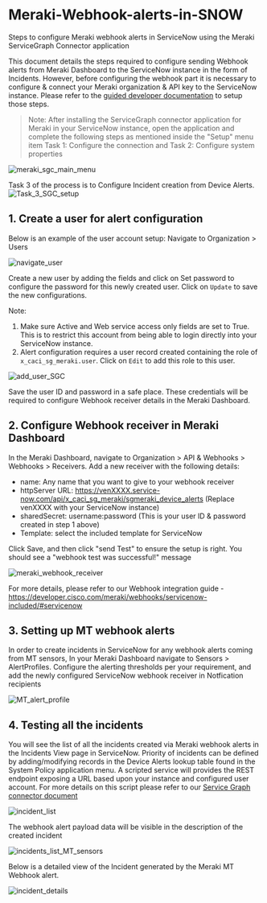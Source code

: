# Meraki-Webhook-alerts-in-SNOW
Steps to configure Meraki webhook alerts in ServiceNow using the Meraki ServiceGraph Connector application

This document details the steps required to configure sending Webhook alerts from Meraki Dashboard to the ServiceNow instance in the form of Incidents.
However, before configuring the webhook part it is necessary to configure & connect your Meraki organization  & API key to the ServiceNow instance. Please refer to the [guided developer documentation](https://developer.cisco.com/meraki/build/servicenow/service-graph-connector-for-meraki) to setup those steps.
> Note: After installing the ServiceGraph connector application for Meraki in your ServiceNow instance, open the application and complete the following steps as mentioned inside the "Setup" menu item
Task 1: Configure the connection
and Task 2: Configure system properties

![meraki_sgc_main_menu](https://github.com/user-attachments/assets/845c8466-ce37-4dc1-8306-cbebef411d2f)

Task 3 of the process is to Configure Incident creation from Device Alerts.
![Task_3_SGC_setup](https://github.com/user-attachments/assets/ea4ed8af-1272-42ef-9242-3993499c56ba)


## 1. Create a user for alert configuration

Below is an example of the user account setup:
Navigate to Organization > Users

![navigate_user](https://github.com/user-attachments/assets/e0abdbb8-cc70-4bac-b84e-83dd8db7c745)

Create a new user by adding the fields and click on Set password to configure the password for this newly created user. Click on `Update` to save the new configurations.

Note: 
1. Make sure Active and Web service access only fields are set to True. This is to restrict this account from being able to login directly into your ServiceNow instance.
2. Alert configuration requires a user record created containing the role of `x_caci_sg_meraki.user`. Click on `Edit` to add this role to this user.

![add_user_SGC](https://github.com/user-attachments/assets/3214740e-4fd2-49c7-89b1-e4d3c46cc5bd)

Save the user ID and password in a safe place. These credentials will be required to configure Webhook receiver details in the Meraki Dashboard.

## 2. Configure Webhook receiver in Meraki Dashboard

In the Meraki Dashboard, navigate to Organization > API & Webhooks > Webhooks > Receivers.
Add a new receiver with the following details:

* name: Any name that you want to give to your webhook receiver
* httpServer URL: https://venXXXX.service-now.com/api/x_caci_sg_meraki/sgmeraki_device_alerts (Replace venXXXX with your ServiceNow instance)
* sharedSecret: username:password (This is your user ID & password created in step 1 above)
* Template: select the included template for ServiceNow

Click Save, and then click "send Test" to ensure the setup is right. You should see a "webhook test was successful!" message

![meraki_webhook_receiver](https://github.com/user-attachments/assets/70c48bcf-35f1-499a-9c82-b9fca18eefac)

For more details, please refer to our Webhook integration guide - https://developer.cisco.com/meraki/webhooks/servicenow-included/#servicenow

## 3. Setting up MT webhook alerts
In order to create incidents in ServiceNow for any webhook alerts coming from MT sensors, In your Meraki Dashboard navigate to
Sensors > AlertProfiles.
Configure the alerting thresholds per your requirement, and add the newly configured ServiceNow webhook receiver in Notfication recipients

![MT_alert_profile](https://github.com/user-attachments/assets/db208207-bda0-4ec6-ae07-812fd5290f1b)

## 4. Testing all the incidents 
You will see the list of all the incidents created via Meraki webhook alerts in the Incidents View page in ServiceNow. Priority of incidents can be defined by adding/modifying records in the Device Alerts lookup table found in the System Policy application menu.
A scripted service will provides the REST endpoint exposing a URL based upon your instance and configured user account. For more details on this script please refer to our [Service Graph connector document](https://developer.cisco.com/meraki/build/servicenow/how-it-works/#webhooks-alerts-for-incident-creation)

![incident_list](https://github.com/user-attachments/assets/bb0e3c19-7646-4824-864c-7f3a22ebc0c9)

The webhook alert payload data will be visible in the description of the created incident

![incidents_list_MT_sensors](https://github.com/user-attachments/assets/03485f74-a88d-4745-aeb6-983fbb871168)

Below is a detailed view of the Incident generated by the Meraki MT Webhook alert.

![incident_details](https://github.com/user-attachments/assets/5bd31d87-e917-4ca7-905f-b48df4f8cdf9)

